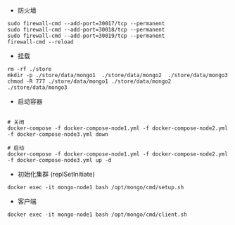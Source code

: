 
- 防火墙
````shell
sudo firewall-cmd --add-port=30017/tcp --permanent
sudo firewall-cmd --add-port=30018/tcp --permanent
sudo firewall-cmd --add-port=30019/tcp --permanent
firewall-cmd --reload 
````

- 挂载
````shell
rm -rf ./store
mkdir -p ./store/data/mongo1  ./store/data/mongo2  ./store/data/mongo3
chmod -R 777 ./store/data/mongo1 ./store/data/mongo2 ./store/data/mongo3
````


- 启动容器
````shell

# 关闭
docker-compose -f docker-compose-node1.yml -f docker-compose-node2.yml -f docker-compose-node3.yml down  

# 启动
docker-compose -f docker-compose-node1.yml -f docker-compose-node2.yml -f docker-compose-node3.yml up -d

````


- 初始化集群 (replSetInitiate)
````shell
docker exec -it mongo-node1 bash /opt/mongo/cmd/setup.sh
````

- 客户端
````shell
docker exec -it mongo-node1 bash /opt/mongo/cmd/client.sh
````